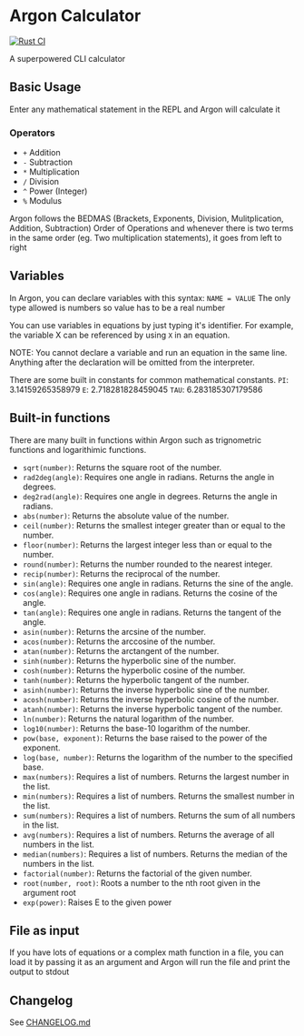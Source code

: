 # Argon Calculator

[![Rust CI](https://github.com/grqphical/argon/actions/workflows/Rust.yml/badge.svg)](https://github.com/grqphical/argon/actions/workflows/Rust.yml)

A superpowered CLI calculator

## Basic Usage

Enter any mathematical statement in the REPL and Argon will calculate it

### Operators

- `+` Addition
- `-` Subtraction
- `*` Multiplication
- `/` Division
- `^` Power (Integer)
- `%` Modulus

Argon follows the BEDMAS (Brackets, Exponents, Division, Mulitplication, Addition, Subtraction)
Order of Operations and whenever there is two terms in the same order (eg. Two multiplication statements),
it goes from left to right

## Variables

In Argon, you can declare variables with this syntax:
`NAME = VALUE`
The only type allowed is numbers so value has to be a real number

You can use variables in equations by just typing it's identifier. For example, the variable X can be referenced by using `X`
in an equation.

NOTE: You cannot declare a variable and run an equation in the same line. Anything after the declaration will be omitted from the interpreter.

There are some built in constants for common mathematical constants.
`PI`: 3.14159265358979
`E`: 2.718281828459045
`TAU`: 6.283185307179586

## Built-in functions

There are many built in functions within Argon such as trignometric functions and logarithimic functions.

- `sqrt(number)`: Returns the square root of the number.
- `rad2deg(angle)`: Requires one angle in radians. Returns the angle in degrees.
- `deg2rad(angle)`: Requires one angle in degrees. Returns the angle in radians.
- `abs(number)`: Returns the absolute value of the number.
- `ceil(number)`: Returns the smallest integer greater than or equal to the number.
- `floor(number)`: Returns the largest integer less than or equal to the number.
- `round(number)`: Returns the number rounded to the nearest integer.
- `recip(number)`: Returns the reciprocal of the number.
- `sin(angle)`: Requires one angle in radians. Returns the sine of the angle.
- `cos(angle)`: Requires one angle in radians. Returns the cosine of the angle.
- `tan(angle)`: Requires one angle in radians. Returns the tangent of the angle.
- `asin(number)`: Returns the arcsine of the number.
- `acos(number)`: Returns the arccosine of the number.
- `atan(number)`: Returns the arctangent of the number.
- `sinh(number)`: Returns the hyperbolic sine of the number.
- `cosh(number)`: Returns the hyperbolic cosine of the number.
- `tanh(number)`: Returns the hyperbolic tangent of the number.
- `asinh(number)`: Returns the inverse hyperbolic sine of the number.
- `acosh(number)`: Returns the inverse hyperbolic cosine of the number.
- `atanh(number)`: Returns the inverse hyperbolic tangent of the number.
- `ln(number)`: Returns the natural logarithm of the number.
- `log10(number)`: Returns the base-10 logarithm of the number.
- `pow(base, exponent)`: Returns the base raised to the power of the exponent.
- `log(base, number)`: Returns the logarithm of the number to the specified base.
- `max(numbers)`: Requires a list of numbers. Returns the largest number in the list.
- `min(numbers)`: Requires a list of numbers. Returns the smallest number in the list.
- `sum(numbers)`: Requires a list of numbers. Returns the sum of all numbers in the list.
- `avg(numbers)`: Requires a list of numbers. Returns the average of all numbers in the list.
- `median(numbers)`: Requires a list of numbers. Returns the median of the numbers in the list.
- `factorial(number)`: Returns the factorial of the given number.
- `root(number, root)`: Roots a number to the nth root given in the argument root
- `exp(power)`: Raises E to the given power

## File as input

If you have lots of equations or a complex math function in a file, you can load it by passing it as an argument and Argon will run the file and print the output to stdout

## Changelog

See [CHANGELOG.md](https://github.com/grqphical/argon/blob/main/CHANGELOG.md)
